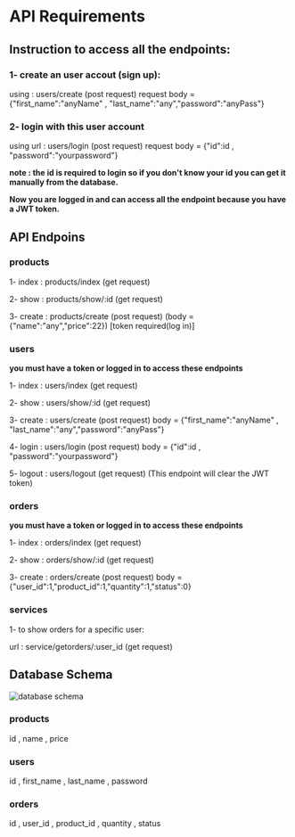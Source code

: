 # API Requirements
## Instruction to access all the endpoints:
### 1- create an user accout (sign up):
using : users/create (post request)
request body = {"first_name":"anyName" , "last_name":"any","password":"anyPass"}
### 2- login with this user account
using url : users/login (post request)
request body = {"id":id , "password":"yourpassword"}

**note : the id is required to login so if you don't know your id you can get it manually from the database.**

**Now you are logged in and can access all the endpoint because you have a JWT token.**
## API Endpoins

### products
1- index : products/index (get request)

2- show : products/show/:id (get request)

3- create : products/create (post request) (body = {"name":"any","price":22}) [token required(log in)]



### users
**you must have a token or logged in to access these endpoints**

1- index : users/index (get request)

2- show : users/show/:id (get request)

3- create : users/create (post request) body = {"first_name":"anyName" , "last_name":"any","password":"anyPass"}

4- login : users/login (post request) body = {"id":id , "password":"yourpassword"}

5- logout : users/logout (get request) (This endpoint will clear the JWT token)

### orders
**you must have a token or logged in to access these endpoints**

1- index : orders/index (get request)

2- show : orders/show/:id (get request)

3- create : orders/create (post request) body = {"user_id":1,"product_id":1,"quantity":1,"status":0}

### services
1- to show orders for a specific user:

url : service/getorders/:user_id (get request)

## Database Schema
![database schema](https://drive.google.com/drive/my-drive)


### products

id , name , price


### users

id , first_name , last_name , password


### orders

id , user_id , product_id , quantity , status

